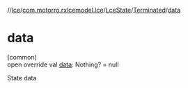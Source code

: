 //[lce](../../../../index.md)/[com.motorro.rxlcemodel.lce](../../index.md)/[LceState](../index.md)/[Terminated](index.md)/[data](data.md)

# data

[common]\
open override val [data](data.md): Nothing? = null

State data
